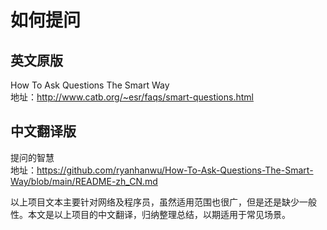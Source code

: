 # 如何提问
## 英文原版
How To Ask Questions The Smart Way  
地址：http://www.catb.org/~esr/faqs/smart-questions.html

## 中文翻译版
提问的智慧   
地址：https://github.com/ryanhanwu/How-To-Ask-Questions-The-Smart-Way/blob/main/README-zh_CN.md

以上项目文本主要针对网络及程序员，虽然适用范围也很广，但是还是缺少一般性。本文是以上项目的中文翻译，归纳整理总结，以期适用于常见场景。
